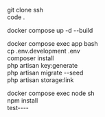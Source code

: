 git clone ssh  
code .

docker compose up -d --build

docker compose exec app bash  
cp .env.development .env  
composer install  
php artisan key:generate  
php artisan migrate --seed  
php artisan storage:link

docker compose exec node sh  
npm install  
test----
